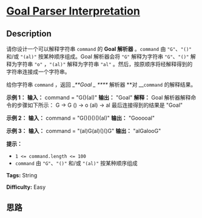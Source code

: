 # [Goal Parser Interpretation][title]

## Description

请你设计一个可以解释字符串 `command` 的 **Goal 解析器** 。`command` 由 `"G"`、`"()"` 和/或 `"(al)"`
按某种顺序组成。Goal 解析器会将 `"G"` 解释为字符串 `"G"`、`"()"` 解释为字符串 `"o"` ，`"(al)"` 解释为字符串
`"al"` 。然后，按原顺序将经解释得到的字符串连接成一个字符串。

给你字符串 `command` ，返回 __**Goal _ ****_ 解析器 **对 __`command` 的解释结果。

**示例 1：**
            **输入：** command = "G()(al)"    **输出：** "Goal"    **解释：** Goal 解析器解释命令的步骤如下所示：    G -> G    () -> o    (al) -> al    最后连接得到的结果是 "Goal"    

**示例 2：**
            **输入：** command = "G()()()()(al)"    **输出：** "Gooooal"    

**示例 3：**
            **输入：** command = "(al)G(al)()()G"    **输出：** "alGalooG"    

**提示：**

  * `1 <= command.length <= 100`
  * `command` 由 `"G"`、`"()"` 和/或 `"(al)"` 按某种顺序组成


**Tags:** String

**Difficulty:** Easy

## 思路

[title]: https://leetcode-cn.com/problems/goal-parser-interpretation

